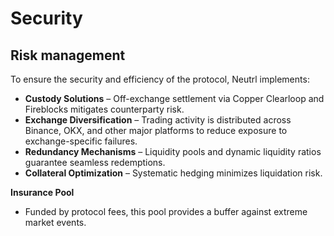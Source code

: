 # Security

## Risk management

To ensure the security and efficiency of the protocol, Neutrl implements:

* **Custody Solutions** – Off-exchange settlement via Copper Clearloop and Fireblocks mitigates counterparty risk.
* **Exchange Diversification** – Trading activity is distributed across Binance, OKX, and other major platforms to reduce exposure to exchange-specific failures.
* **Redundancy Mechanisms** – Liquidity pools and dynamic liquidity ratios guarantee seamless redemptions.
* **Collateral Optimization** – Systematic hedging minimizes liquidation risk.

**Insurance Pool**

* Funded by protocol fees, this pool provides a buffer against extreme market events.
